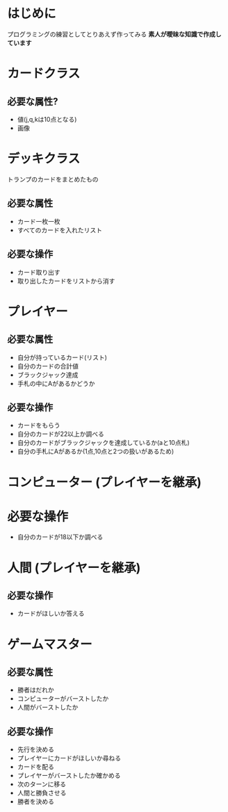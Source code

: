 # はじめに
プログラミングの練習としてとりあえず作ってみる
**素人が曖昧な知識で作成しています**

# カードクラス
## 必要な属性?
* 値(j,q,kは10点となる)
* 画像

# デッキクラス
トランプのカードをまとめたもの
## 必要な属性
* カード一枚一枚
* すべてのカードを入れたリスト 
## 必要な操作
* カード取り出す
* 取り出したカードをリストから消す

# プレイヤー
## 必要な属性
* 自分が持っているカード(リスト)
* 自分のカードの合計値
* ブラックジャック達成
* 手札の中にAがあるかどうか

## 必要な操作
* カードをもらう
* 自分のカードが22以上か調べる
* 自分のカードがブラックジャックを達成しているか(aと10点札)
* 自分の手札にAがあるか(1点,10点と2つの扱いがあるため)

# コンピューター (プレイヤーを継承)
# 必要な操作
* 自分のカードが18以下か調べる

# 人間 (プレイヤーを継承)
## 必要な操作
* カードがほしいか答える

# ゲームマスター
## 必要な属性
* 勝者はだれか
* コンピューターがバーストしたか
* 人間がバーストしたか
## 必要な操作
* 先行を決める
* プレイヤーにカードがほしいか尋ねる
* カードを配る
* プレイヤーがバーストしたか確かめる
* 次のターンに移る
* 人間と勝負させる
* 勝者を決める



